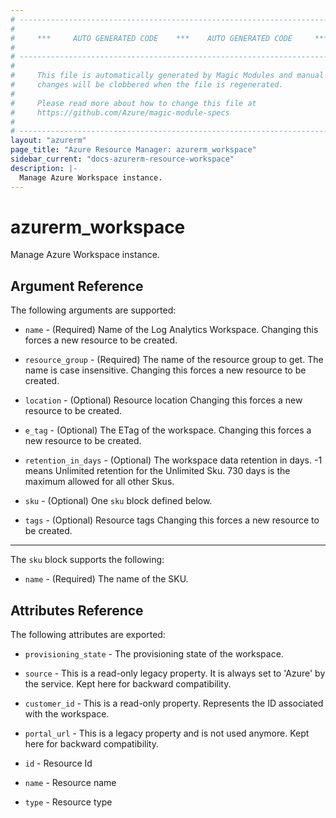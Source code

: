 ```yaml
---
# ----------------------------------------------------------------------------
#
#     ***     AUTO GENERATED CODE    ***    AUTO GENERATED CODE     ***
#
# ----------------------------------------------------------------------------
#
#     This file is automatically generated by Magic Modules and manual
#     changes will be clobbered when the file is regenerated.
#
#     Please read more about how to change this file at
#     https://github.com/Azure/magic-module-specs
#
# ----------------------------------------------------------------------------
layout: "azurerm"
page_title: "Azure Resource Manager: azurerm_workspace"
sidebar_current: "docs-azurerm-resource-workspace"
description: |-
  Manage Azure Workspace instance.
---
```


# azurerm_workspace

Manage Azure Workspace instance.


## Argument Reference

The following arguments are supported:

* `name` - (Required) Name of the Log Analytics Workspace. Changing this forces a new resource to be created.

* `resource_group` - (Required) The name of the resource group to get. The name is case insensitive. Changing this forces a new resource to be created.

* `location` - (Optional) Resource location Changing this forces a new resource to be created.

* `e_tag` - (Optional) The ETag of the workspace. Changing this forces a new resource to be created.

* `retention_in_days` - (Optional) The workspace data retention in days. -1 means Unlimited retention for the Unlimited Sku. 730 days is the maximum allowed for all other Skus.

* `sku` - (Optional) One `sku` block defined below.

* `tags` - (Optional) Resource tags Changing this forces a new resource to be created.

---

The `sku` block supports the following:

* `name` - (Required) The name of the SKU.

## Attributes Reference

The following attributes are exported:

* `provisioning_state` - The provisioning state of the workspace.

* `source` - This is a read-only legacy property. It is always set to 'Azure' by the service. Kept here for backward compatibility.

* `customer_id` - This is a read-only property. Represents the ID associated with the workspace.

* `portal_url` - This is a legacy property and is not used anymore. Kept here for backward compatibility.

* `id` - Resource Id

* `name` - Resource name

* `type` - Resource type
